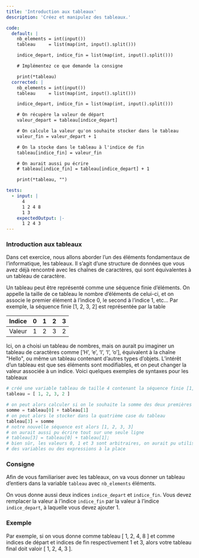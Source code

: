 ```yaml
---
title: 'Introduction aux tableaux'
description: 'Créez et manipulez des tableaux.'

code:
  default: |
    nb_elements = int(input())
    tableau     = list(map(int, input().split()))

    indice_depart, indice_fin = list(map(int, input().split()))

    # Implémentez ce que demande la consigne

    print(*tableau)
  corrected: |
    nb_elements = int(input())
    tableau     = list(map(int, input().split()))

    indice_depart, indice_fin = list(map(int, input().split()))

    # On récupère la valeur de départ
    valeur_depart = tableau[indice_depart]

    # On calcule la valeur qu'on souhaite stocker dans le tableau
    valeur_fin = valeur_depart + 1

    # On la stocke dans le tableau à l'indice de fin
    tableau[indice_fin] = valeur_fin

    # On aurait aussi pu écrire
    # tableau[indice_fin] = tableau[indice_depart] + 1

    print(*tableau, "")

tests:
  - input: |
      4
      1 2 4 8
      1 3
    expectedOutput: |-
      1 2 4 3
---
```


### Introduction aux tableaux

Dans cet exercice, nous allons aborder l’un des éléments fondamentaux de l’informatique, les tableaux. Il s’agit d’une structure de données que vous avez déjà rencontré avec les chaînes de caractères, qui sont équivalentes à un tableau de caractère.

Un tableau peut être représenté comme une séquence finie d’éléments. On appelle la taille de ce tableau le nombre d’éléments de celui-ci, et on associe le premier élément à l’indice 0, le second à l’indice 1, etc... Par exemple, la séquence finie [1, 2, 3, 2] est représentée par la table

| Indice | 0   | 1   | 2   | 3   |
| ------ | --- | --- | --- | --- |
| Valeur | 1   | 2   | 3   | 2   |

Ici, on a choisi un tableau de nombres, mais on aurait pu imaginer un tableau de caractères comme [’H’, ‘e’, ‘l’, ‘l’, ‘o’], équivalent à la chaîne "Hello", ou même un tableau contenant d’autres types d’objets. L’intérêt d’un tableau est que ses éléments sont modifiables, et on peut changer la valeur associée à un indice. Voici quelques exemples de syntaxes pour les tableaux

```python
# créé une variable tableau de taille 4 contenant la séquence finie [1, 2, 3, 2]
tableau = [ 1, 2, 3, 2 ]

# on peut alors calculer si on le souhaite la somme des deux premières valeurs
somme = tableau[0] + tableau[1]
# on peut alors le stocker dans la quatrième case du tableau
tableau[3] = somme
# notre nouvelle séquence est alors [1, 2, 3, 3]
# on aurait aussi pu écrire tout sur une seule ligne
# tableau[3] = tableau[0] + tableau[1];
# bien sûr, les valeurs 0, 1 et 3 sont arbitraires, on aurait pu utiliser
# des variables ou des expressions à la place
```

### Consigne

Afin de vous familiariser avec les tableaux, on va vous donner un tableau d’entiers dans la variable `tableau` avec `nb_elements` éléments.

On vous donne aussi deux indices `indice_depart` et `indice_fin`. Vous devez remplacer la valeur à l’indice `indice_fin` par la valeur à l’indice `indice_depart`, à laquelle vous devez ajouter 1.

### Exemple

Par exemple, si on vous donne comme tableau [ 1, 2, 4, 8 ] et comme indices de départ et indices de fin respectivement 1 et 3, alors votre tableau final doit valoir [ 1, 2, 4, 3 ].
